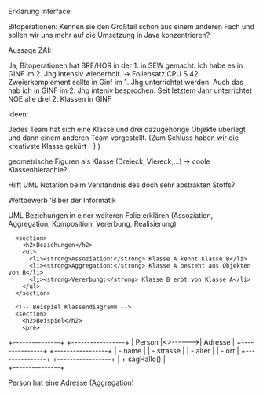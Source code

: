 Erklärung Interface:




Bitoperationen: Kennen sie den Großteil schon aus einem anderen Fach und sollen wir uns mehr auf die Umsetzung in Java konzentrieren?

Aussage ZAI:

Ja, Bitoperationen hat BRE/HOR in der 1. in SEW gemacht. Ich habe es in GINF im 2. Jhg intensiv wiederholt. -> Foliensatz CPU S 42
Zweierkomplement sollte in Ginf im 1. Jhg unterrichtet werden. Auch das hab ich in GINF im 2. Jhg inteniv besprochen.
Seit letztem Jahr unterrichtet NOE alle drei 2. Klassen in GINF

Ideen:

Jedes Team hat sich eine Klasse und drei dazugehörige Objekte überlegt und dann einem anderen Team vorgestellt. (Zum Schluss haben wir die kreativste Klasse gekürt :-) )

geometrische Figuren als Klasse (Dreieck, Viereck,...) -> coole Klassenhierachie?

Hilft UML Notation beim Verständnis des doch sehr abstrakten Stoffs?

Wettbewerb 'Biber der Informatik


UML Beziehungen in einer weiteren Folie erklären (Assoziation, Aggregation, Komposition, Vererbung, Realisierung)

<!-- Beziehungen zwischen Klassen -->
      <section>
        <h2>Beziehungen</h2>
        <ul>
          <li><strong>Assoziation:</strong> Klasse A kennt Klasse B</li>
          <li><strong>Aggregation:</strong> Klasse A besteht aus Objekten von B</li>
          <li><strong>Vererbung:</strong> Klasse B erbt von Klasse A</li>
        </ul>
      </section>

      <!-- Beispiel Klassendiagramm -->
      <section>
        <h2>Beispiel</h2>
        <pre>
+---------------+         +-----------------+
|   Person      |<>------>|   Adresse       |
+---------------+         +-----------------+
| - name         |         | - strasse       |
| - alter        |         | - ort           |
+---------------+         +-----------------+
| + sagHallo()   |         
+---------------+
        </pre>
        <p>Person hat eine Adresse (Aggregation)</p>
      </section>